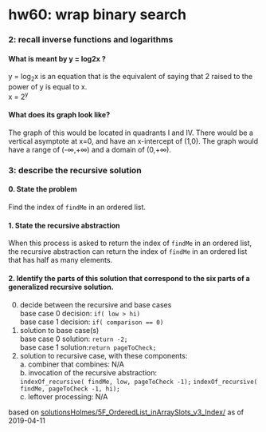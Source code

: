 # hw60: wrap binary search 

### 2: recall inverse functions and logarithms
#### What is meant by y = log2x ?
y = log<sub>2</sub>x is an equation that is the equivalent of saying that 2 raised to the power of y is equal to x.   
      x = 2<sup>y</sup>  
     
#### What does its graph look like?
The graph of this would be located in quadrants I and IV. 
There would be a vertical asymptote at x=0, and have an x-intercept of (1,0).
The graph would have a range of (-∞,+∞) and a domain of (0,+∞).

### 3: describe the recursive solution
#### 0. State the problem
Find the index of `findMe` in an ordered list. 
#### 1. State the recursive abstraction
When this process is asked to return the index of `findMe` in an ordered list, the recursive abstraction can return the index of `findMe` in an ordered list that has half as many elements. 
#### 2. Identify the parts of this solution that correspond to the six parts of a generalized recursive solution.
0. decide between the recursive and base cases  
			base case 0 decision: `if( low > hi)`  
			base case 1 decision: `if( comparison == 0) ` 
1. solution to base case(s)  
			base case 0 solution: `return -2;`  
			base case 1 solution:`return pageToCheck;`
2. solution to recursive case, with these components:  
			a. combiner that combines: N/A  
			b. invocation of the recursive abstraction:  
					`indexOf_recursive( findMe, low, pageToCheck -1);`
					`indexOf_recursive( findMe, pageToCheck -1, hi);`  
			c. leftover processing: N/A  



based on [solutionsHolmes/5F_OrderedList_inArraySlots_v3_Index/](https://github.com/stuyvesant-cs/solutionsHolmes/tree/master/5F_OrderedList_inArraySlots_v3_Index)
as of 2019-04-11 
